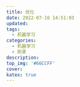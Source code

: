 ```yaml
---
title: 优化
date: 2022-07-16 14:51:03
updated:
tags:
  - 机器学习
categories:
  - 机器学习
  - 附录
description:
top_img: '#66CCFF'
cover:
katex: true
---
```


<!-- more -->

